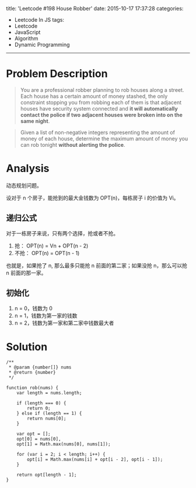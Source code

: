 title: 'Leetcode #198 House Robber'
date: 2015-10-17 17:37:28
categories:
- Leetcode In JS
tags:
- Leetcode
- JavaScript
- Algorithm
- Dynamic Programming
---

# Problem Description

> You are a professional robber planning to rob houses along a street. Each house has a certain amount of money stashed, the only constraint stopping you from robbing each of them is that adjacent houses have security system connected and **it will automatically contact the police if two adjacent houses were broken into on the same night**.

> Given a list of non-negative integers representing the amount of money of each house, determine the maximum amount of money you can rob tonight **without alerting the police**.

<!--more-->

# Analysis

动态规划问题。

设对于 n 个房子，能抢到的最大金钱数为 OPT(n)，每栋房子 i 的价值为 Vi。

## 递归公式

对于一栋房子来说，只有两个选择，抢或者不抢。

1. 抢： OPT(n) = Vn + OPT(n - 2)
2. 不抢： OPT(n) = OPT(n - 1)

也就是，如果抢了 n, 那么最多只能抢 n 前面的第二家；如果没抢 n，那么可以抢 n 前面的那一家。

## 初始化

1. n = 0，钱数为 0
2. n = 1，钱数为第一家的钱数
3. n = 2，钱数为第一家和第二家中钱数最大者

# Solution

```
/**
 * @param {number[]} nums
 * @return {number}
 */

function rob(nums) {
	var length = nums.length;

	if (length === 0) {
		return 0;
	} else if (length == 1) {
		return nums[0];
	}

	var opt = [];
	opt[0] = nums[0],
	opt[1] = Math.max(nums[0], nums[1]);

	for (var i = 2; i < length; i++) {
		opt[i] = Math.max(nums[i] + opt[i - 2], opt[i - 1]);
	}

	return opt[length - 1];
}
```
